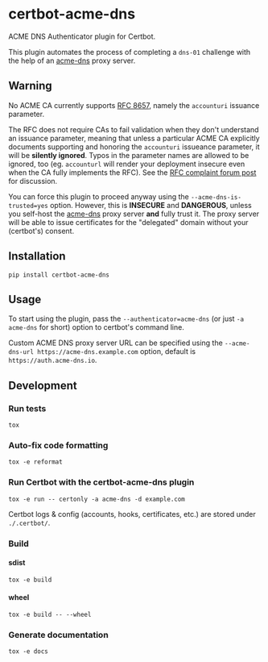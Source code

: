 # certbot-acme-dns

ACME DNS Authenticator plugin for Certbot.

This plugin automates the process of completing a `dns-01` challenge with the
help of an [acme-dns] proxy server.

## Warning

No ACME CA currently supports [RFC 8657], namely the `accounturi` issuance
parameter.

The RFC does not require CAs to fail validation when they don't understand an
issuance parameter, meaning that unless a particular ACME CA explicitly
documents supporting and honoring the `accounturi` issueance parameter, it
will be **silently ignored**. Typos in the parameter names are allowed to be
ignored, too (eg. `accounturl` will render your deployment insecure even when
the CA fully implements the RFC). See the [RFC complaint forum post] for
discussion.

You can force this plugin to proceed anyway using the
`--acme-dns-is-trusted=yes` option. However, this is **INSECURE** and
**DANGEROUS**, unless you self-host the [acme-dns] proxy server **and** fully
trust it. The proxy server will be able to issue certificates for the
"delegated" domain without your (certbot's) consent.

## Installation

```
pip install certbot-acme-dns
```

## Usage

To start using the plugin, pass the `--authenticator=acme-dns` (or just
`-a acme-dns` for short) option to certbot's command line.

Custom ACME DNS proxy server URL can be specified using the
`--acme-dns-url https://acme-dns.example.com` option, default is
`https://auth.acme-dns.io`.

## Development

### Run tests

```
tox
```

### Auto-fix code formatting

```
tox -e reformat
```

### Run Certbot with the certbot-acme-dns plugin

```
tox -e run -- certonly -a acme-dns -d example.com
```

Certbot logs & config (accounts, hooks, certificates, etc.) are stored under `./.certbot/`.

### Build

#### sdist

```
tox -e build
```

#### wheel

```
tox -e build -- --wheel
```

### Generate documentation

```
tox -e docs
```

[acme-dns]: https://github.com/joohoi/acme-dns
[RFC 8657]: https://tools.ietf.org/html/rfc8657
[RFC complaint forum post]: https://community.letsencrypt.org/t/boulder-ignores-rfc-8657-accounturi/123336
